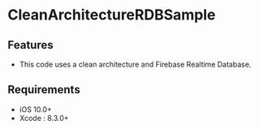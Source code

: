 # CleanArchitectureRDBSample

## Features
* This code uses a clean architecture and Firebase Realtime Database.

## Requirements
* iOS 10.0+
* Xcode : 8.3.0+
